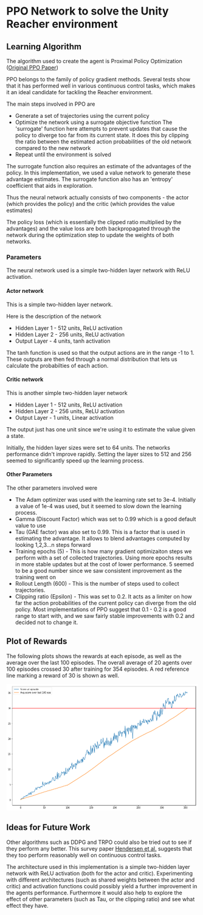 # PPO Network to solve the Unity Reacher environment

## Learning Algorithm

The algorithm used to create the agent is Proximal Policy Optimization ([Original PPO Paper](https://arxiv.org/abs/1707.06347))

PPO belongs to the family of policy gradient methods. Several tests show that it has performed well in various continuous control tasks, which makes it an ideal candidate for tackling the Reacher environment.

The main steps involved in PPO are

* Generate a set of trajectories using the current policy
* Optimize the network using a surrogate objective function
The 'surrogate' function here attempts to prevent updates that cause the policy to diverge too far from its current state. It does this by clipping the ratio between the estimated action probabilities of the old network compared to the new network
* Repeat until the environment is solved

The surrogate function also requires an estimate of the advantages of the policy. In this implementation, we used a value network to generate these advantage estimates. The surrogate function also has an 'entropy' coefficient that aids in exploration.

Thus the neural network actually consists of two components - the actor (which provides the policy) and the critic (which provides the value estimates)

The policy loss (which is essentially the clipped ratio multiplied by the advantages) and the value loss are both backpropagated through the network during the optimization step to update the weights of both networks.

### Parameters
The neural network used is a simple two-hidden layer network with ReLU activation. 

#### Actor network
This is a simple two-hidden layer network.

Here is the description of the network

* Hidden Layer 1 - 512 units, ReLU activation
* Hidden Layer 2 - 256 units, ReLU activation
* Output Layer - 4 units, tanh activation

The tanh function is used so that the output actions are in the range -1 to 1. These outputs are then fed through a normal distribution that lets us calculate the probabilties of each action.

#### Critic network

This is another simple two-hidden layer network
* Hidden Layer 1 - 512 units, ReLU activation
* Hidden Layer 2 - 256 units, ReLU activation
* Output Layer - 1 units, Linear activation

The output just has one unit since we're using it to estimate the value given a state.

Initially, the hidden layer sizes were set to 64 units. The networks performance didn't improve rapidly. Setting the layer sizes to 512 and 256 seemed to significantly speed up the learning process.

#### Other Parameters

The other parameters involved were
* The Adam optimizer was used with the learning rate set to 3e-4. Initially a value of 1e-4 was used, but it seemed to slow down the learning process.
* Gamma (Discount Factor) which was set to 0.99 which is a good default value to use
* Tau (GAE factor) was also set to 0.99. This is a factor that is used in estimating the advantage. It allows to blend advantages computed by looking 1,2,3...n steps forward
* Training epochs (5) - This is how many gradient optimizaiton steps we perform with a set of collected trajectories. Using more epochs results in more stable updates but at the cost of lower performance. 5 seemed to be a good number since we saw consistent improvement as the training went on
* Rollout Length (600) - This is the number of steps used to collect trajectories. 
* Clipping ratio (Epsilon) - This was set to 0.2. It acts as a limiter on how far the action probabilities of the current policy can diverge from the old policy. Most implementations of PPO suggest that 0.1 - 0.2 is a good range to start with, and we saw fairly stable improvements with 0.2 and decided not to change it.

## Plot of Rewards

The following plots shows the rewards at each episode, as well as the average over the last 100 episodes. The overall average of 20 agents over 100 episodes crossed 30 after training for 354 episodes. A red reference line marking a reward of 30 is shown as well.

![score graph](score_plot.png)


## Ideas for Future Work

Other algorithms such as DDPG and TRPO could also be tried out to see if they perform any better. This survey paper [Hendersen et al.](https://arxiv.org/pdf/1709.06560.pdf) suggests that they too perform reasonably well on continuous control tasks.

The architecture used in this implementation is a simple two-hidden layer network with ReLU activation (both for the actor and critic). Experimenting with different architectures (such as shared weights between the actor and critic) and activation functions could possibly yield a further improvement in the agents performance. Furthermore it would also help to explore the effect of other parameters (such as Tau, or the clipping ratio) and see what effect they have.